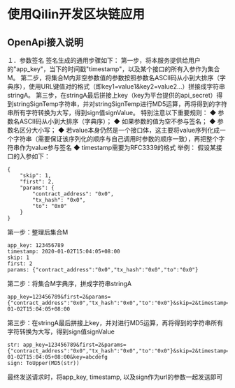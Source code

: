 # 使用Qilin开发区块链应用

## OpenApi接入说明
１．参数签名
签名生成的通用步骤如下：
第一步，将本服务提供给用户的"app_key"，当下的时间戳"timestamp"，以及某个接口的所有入参作为集合M。
第二步，将集合M内非空参数值的参数按照参数名ASCII码从小到大排序（字典序），使用URL键值对的格式（即key1=value1&key2=value2…）拼接成字符串stringA。
第三步，在stringA最后拼接上key（key为平台提供的api_secret）得到stringSignTemp字符串，并对stringSignTemp进行MD5运算，再将得到的字符串所有字符转换为大写，得到sign值signValue。
特别注意以下重要规则：
◆ 参数名ASCII码从小到大排序（字典序）；
◆ 如果参数的值为空不参与签名；
◆ 参数名区分大小写；
◆ 若value本身仍然是一个接口体，这主要将value序列化成一个字符串（需要保证该序列化的顺序与自己调用时参数的顺序一致），再把整个字符串作为value参与签名
◆ timestamp需要为RFC3339的格式
举例：
假设某接口的入参如下：
```
{
    "skip": 1,
    "first": 2,
    "params": {
        "contract_address": "0x0",
        "tx_hash": "0x0",
        "to": "0x0"
    }
}
```
第一步：整理后集合M
```
app_key: 123456789
timestamp: 2020-01-02T15:04:05+08:00
skip: 1
first: 2
params: {"contract_address":"0x0","tx_hash":"0x0","to":"0x0"}
```
第二步：将集合M字典序，拼成字符串stringA
```
app_key=123456789&first=2&params={"contract_address":"0x0","tx_hash":"0x0","to":"0x0"}&skip=2&timestamp=2020-01-02T15:04:05+08:00
```
第三步：在stringA最后拼接上key，并对进行MD5运算，再将得到的字符串所有字符转换为大写，得到sign值signValue
```
str: app_key=123456789&first=2&params={"contract_address":"0x0","tx_hash":"0x0","to":"0x0"}&skip=2&timestamp=2020-01-02T15:04:05+08:00&key=abcdefg
sign: ToUpper(MD5(str))
```
最终发送请求时，将app_key, timestamp, 以及sign作为url的参数一起发送即可
